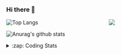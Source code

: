 ### Hi there 👋

<!--
**tao8687/tao8687** is a ✨ _special_ ✨ repository because its `README.md` (this file) appears on your GitHub profile.

Here are some ideas to get you started:

- 🔭 I’m currently working on ...
- 🌱 I’m currently learning ...
- 👯 I’m looking to collaborate on ...
- 🤔 I’m looking for help with ...
- 💬 Ask me about ...
- 📫 How to reach me: ...
- 😄 Pronouns: ...
- ⚡ Fun fact: ...
-->

<img align='right' src="https://media.giphy.com/media/M9gbBd9nbDrOTu1Mqx/giphy.gif" width="230">

![Top Langs](https://github-readme-stats.vercel.app/api/top-langs/?username=tao8687&layout=compact&title_color=23238E&text_color=A67D3D)

![Anurag's github stats](https://github-readme-stats.vercel.app/api?username=tao8687&show_icons=true&&text_color=A67D3D&title_color=23238E&show_icons=false&count_private=true&hide=stars)

<details>
  <summary>:zap: Coding Stats</summary>
  <b>
<!--START_SECTION:waka-->
![Profile Views](http://img.shields.io/badge/Profile%20Views-281-blue)

**🐱 My Github Data** 

> 🏆 270 Contributions in the Year 2020
 > 
> 📦 580.3 kB Used in Github's Storage 
 > 
> 🚫 Not Opted to Hire
 > 
> 📜 26 Public Repositories 
 > 
> 🔑 14 Private Repositories  
 > 
**I'm an Early 🐤** 

```text
🌞 Morning    49 commits     ██████░░░░░░░░░░░░░░░░░░░   23.67% 
🌆 Daytime    70 commits     ████████░░░░░░░░░░░░░░░░░   33.82% 
🌃 Evening    77 commits     █████████░░░░░░░░░░░░░░░░   37.2% 
🌙 Night      11 commits     █░░░░░░░░░░░░░░░░░░░░░░░░   5.31%

```
📅 **I'm Most Productive on Wednesday** 

```text
Monday       28 commits     ███░░░░░░░░░░░░░░░░░░░░░░   13.53% 
Tuesday      15 commits     █░░░░░░░░░░░░░░░░░░░░░░░░   7.25% 
Wednesday    63 commits     ███████░░░░░░░░░░░░░░░░░░   30.43% 
Thursday     25 commits     ███░░░░░░░░░░░░░░░░░░░░░░   12.08% 
Friday       40 commits     ████░░░░░░░░░░░░░░░░░░░░░   19.32% 
Saturday     20 commits     ██░░░░░░░░░░░░░░░░░░░░░░░   9.66% 
Sunday       16 commits     ██░░░░░░░░░░░░░░░░░░░░░░░   7.73%

```


📊 **This Week I Spent My Time On** 

```text
⌚︎ Time Zone: Asia/Shanghai

💬 Programming Languages: 
Other                    11 hrs 14 mins      ████████████████░░░░░░░░░   64.56% 
C++                      2 hrs 17 mins       ███░░░░░░░░░░░░░░░░░░░░░░   13.14% 
Lua                      2 hrs 10 mins       ███░░░░░░░░░░░░░░░░░░░░░░   12.46% 
YAML                     31 mins             ░░░░░░░░░░░░░░░░░░░░░░░░░   3.02% 
Bash                     22 mins             ░░░░░░░░░░░░░░░░░░░░░░░░░   2.19%

🔥 Editors: 
VS Code                  17 hrs 24 mins      █████████████████████████   100.0%

🐱‍💻 Projects: 
cartographer_ros         11 hrs 39 mins      ████████████████░░░░░░░░░   66.93% 
ros_rslidar              2 hrs 35 mins       ███░░░░░░░░░░░░░░░░░░░░░░   14.88% 
cartographer             1 hr 30 mins        ██░░░░░░░░░░░░░░░░░░░░░░░   8.68% 
rslidar_sdk              43 mins             █░░░░░░░░░░░░░░░░░░░░░░░░   4.19% 
catkin_ws                30 mins             ░░░░░░░░░░░░░░░░░░░░░░░░░   2.91%

💻 Operating System: 
Linux                    17 hrs 24 mins      █████████████████████████   100.0%

```

**I Mostly Code in C++** 

```text
C++                      7 repos             █████████░░░░░░░░░░░░░░░░   38.89% 
C                        5 repos             ███████░░░░░░░░░░░░░░░░░░   27.78% 
Python                   3 repos             ████░░░░░░░░░░░░░░░░░░░░░   16.67% 
Makefile                 1 repo              █░░░░░░░░░░░░░░░░░░░░░░░░   5.56% 
Jupyter Notebook         1 repo              █░░░░░░░░░░░░░░░░░░░░░░░░   5.56%

```


**Timeline**

![Chart not found](https://raw.githubusercontent.com/tao8687/tao8687/master/charts/bar_graph.png) 


<!--END_SECTION:waka-->
</details>
